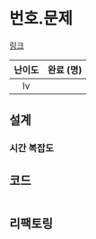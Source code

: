 # 번호.문제

[링크](https://school.programmers.co.kr/learn/courses/30/)

| 난이도 | 완료 (명) |
| :----: | :-------: |
|   lv   |         |

## 설계

### 시간 복잡도

## 코드
```python

```

## 리팩토링
```python

```
